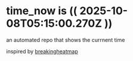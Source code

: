 # time_now is (( 2025-10-08T05:15:00.270Z ))

an automated repo that shows the currnent time

inspired by [breakingheatmap](https://github.com/breakingheatmap/breakingheatmap)